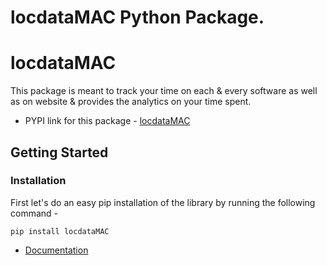 # locdataMAC Python Package.
# locdataMAC 

This package is meant to track your time on each & every software as well as on website & provides the analytics on your time spent.

- PYPI link for this package - [locdataMAC](https://pypi.org/project/locdataMAC/)

## Getting Started

### Installation

First let's do an easy pip installation of the library by running the following command -
```
pip install locdataMAC
```

- [Documentation](https://sachinmishra-ux.github.io/locdataMAC/)
